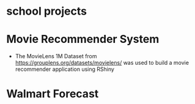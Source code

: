 # school projects

# Movie Recommender System
- The MovieLens 1M Dataset from https://grouplens.org/datasets/movielens/ was used to build a movie recommender application using RShiny
# Walmart Forecast
